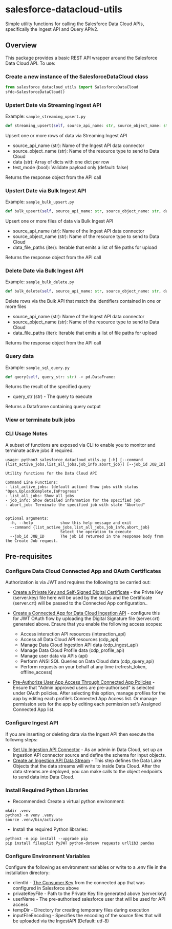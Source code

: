 # salesforce-datacloud-utils
Simple utility functions for calling the Salesforce Data Cloud APIs, specifically the Ingest API and Query APIv2.

## Overview

This package provides a basic REST API wrapper around the Salesforce Data Cloud API.  To use:

### Create a new instance of the SalesforceDataCloud class

```python
from salesforce_datacloud_utils import SalesforceDataCloud
sfdc=SalesforceDataCloud()
```

### Upstert Date via Streaming Ingest API
Example: `sample_streaming_upsert.py`

```python
def streaming_upsert(self, source_api_name: str, source_object_name: str, data: object, test_mode: bool=False)
```
Upsert one or more rows of data via Streaming Ingest API

* source_api_name (str): Name of the Ingest API data connector
* source_object_name (str): Name of the resource type to send to Data Cloud
* data (str): Array of dicts with one dict per row
* test_mode (bool): Validate payload only (default: false)

Returns the response object from the API call

### Upstert Date via Bulk Ingest API
Example: `sample_bulk_upsert.py`

```python
def bulk_upsert(self, source_api_name: str, source_object_name: str, data_file_paths: Iterable)
```
Upsert one or more files of data via Bulk Ingest API

* source_api_name (str): Name of the Ingest API data connector
* source_object_name (str): Name of the resource type to send to Data Cloud
* data_file_paths (iter): Iterable that emits a list of file paths for upload

Returns the response object from the API call

### Delete Date via Bulk Ingest API
Example: `sample_bulk_delete.py`

```python
def bulk_delete(self, source_api_name: str, source_object_name: str, data_file_paths: Iterable)
```
Delete rows via the Bulk API that match the identifiers contained in one or more files

* source_api_name (str): Name of the Ingest API data connector
* source_object_name (str): Name of the resource type to send to Data Cloud
* data_file_paths (iter): Iterable that emits a list of file paths for upload

Returns the response object from the API call

### Query data
Example: `sample_sql_query.py`

```python
def query(self, query_str: str) -> pd.DataFrame:
```
Returns the result of the specified query

* query_str (str) - The query to execute

Returns a Dataframe containing query output

### View or terminate bulk jobs


### CLI Usage Notes
A subset of functions are exposed via CLI to enable you to monitor and terminate active jobs if required.

```console
usage: python3 salesforce_datacloud_utils.py [-h] [--command {list_active_jobs,list_all_jobs,job_info,abort_job}] [--job_id JOB_ID]

Utility functions for the Data Cloud API

Command Line Functions:
- list_active_jobs: (default action) Show jobs with status "Open,UploadComplete,InProgress"
- list_all_jobs: Show all jobs
- job_info: Show detailed information for the specified job
- abort_job: Terminate the specified job with state "Aborted"
        

optional arguments:
  -h, --help            show this help message and exit
  --command {list_active_jobs,list_all_jobs,job_info,abort_job}
                        Select the operation to execute
  --job_id JOB_ID       The job id returned in the response body from the Create Job request.
```


## Pre-requisites

### Configure Data Cloud Connected App and OAuth Certificates
Authorization is via JWT and requires the following to be carried out:
* [Create a Private Key and Self-Signed Digital Certificate](https://developer.salesforce.com/docs/atlas.en-us.sfdx_dev.meta/sfdx_dev/sfdx_dev_auth_key_and_cert.htm) - the Privte Key (server.key) file here will be used by the scrips and the Certificate (server.crt) will be passed to the Connected App configuration..
* [Create a Connected App for Data Cloud Ingestion API](https://help.salesforce.com/s/articleView?id=sf.connected_app_create_api_integration.htm&type=5) - configure this for JWT OAuth flow by uploading the Digital Signature file (server.crt) generated above.  Ensure that you enable the following access scopes: 

  * Access interaction API resources (interaction_api)
  * Access all Data Cloud API resources (cdp_api)
  * Manage Data Cloud Ingestion API data (cdp_ingest_api)
  * Manage Data Cloud Profile data (cdp_profile_api)
  * Manage user data via APIs (api)
  * Perform ANSI SQL Queries on Data Cloud data (cdp_query_api)
  * Perform requests on your behalf at any time (refresh_token, offline_access)

* [Pre-Authorize User App Access Through Connected App Policies](https://help.salesforce.com/s/articleView?id=sf.branded_apps_allow_deny_con_app.htm&type=5) - Ensure that "Admin approved users are pre-authorised" is selected under OAuth policies.  After selecting this option, manage profiles for the app by editing each profile’s Connected App Access list. Or manage permission sets for the app by editing each permission set’s Assigned Connected App list.

### Configure Ingest API
If you are inserting or deleting data via the Ingest API then execute the followng steps:
* [Set Up Ingestion API Connector](https://help.salesforce.com/s/articleView?id=sf.c360_a_connect_an_ingestion_source.htm&type=5) - As an admin in Data Cloud, set up an Ingestion API connector source and define the schema for input objects.
* [Create an Ingestion API Data Stream](https://help.salesforce.com/s/articleView?id=sf.c360_a_create_ingestion_data_stream.htm&type=5) - This step defines the Data Lake Objects that the data streams will write to inside Data Cloud.  After the data streams are deployed, you can make calls to the object endpoints to send data into Data Cloud.

### Install Required Python Libraries

* Recommended: Create a virtual python environment:
```console
mkdir .venv
python3 -m venv .venv
source .venv/bin/activate
```

* Install the required Python libraries:
```console
python3 -m pip install --upgrade pip
pip install filesplit PyJWT python-dotenv requests urllib3 pandas
```

### Configure Environment Variables

Configure the following as environment variables or write to a .env file in the installation directory:

* clientId - [The Consumer Key](https://help.salesforce.com/s/articleView?id=sf.connected_app_rotate_consumer_details.htm&type=5) from the connected app that was configured in Salesforce above
* privateKeyFile - Path to the Private Key file generated above (server.key)
* userName - The pre-authorised salesforce user that will be used for API access
* tempDir - Directory for creating temporary files during execution
* inputFileEncoding - Specifies the encoding of the source files that will be uploaded via the IngestAPI (Default: utf-8)


